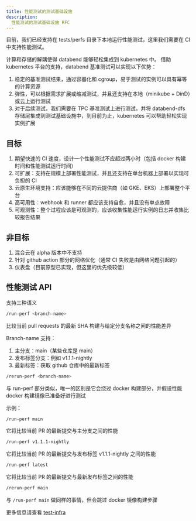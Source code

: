 ```yaml
---
title: 性能测试的测试基础设施
description:
  性能测试的测试基础设施 RFC
---
```


目前，我们已经支持在 tests/perfs 目录下本地运行性能测试，这里我们需要在 CI 中支持性能测试。

计算和存储的解耦使得 databend 能够轻松集成到 kubernetes 中。
借助 kubernetes 平台的支持，databend 基准测试可以实现以下优势：
1. 稳定的基准测试结果，通过容器化和 cgroup，易于测试的实例可以具有幂等的计算资源
2. 弹性，可以根据需求扩展或缩减测试，并且还支持在本地（minikube + DinD）或云上运行测试
3. 对于后续测试，我们需要在 TPC 基准测试上进行测试，并将 databend-dfs 存储层集成到测试基础设施中，到目前为止，kubernetes 可以帮助轻松实现实例扩展

## 目标

1. 期望快速的 CI 速度，设计一个性能测试不应超过两小时（包括 docker 构建时间和性能测试运行时间）
2. 可扩展：支持在规模上部署性能测试，并且还支持在单台机器上部署以实现可负担的 CI
3. 云原生环境支持：应该能够在不同的云提供商（如 GKE、EKS）上部署整个平台
4. 高可用性：webhook 和 runner 都应该支持自愈，并且没有单点故障
5. 可观测性：整个过程应该是可观测的，应该收集性能运行实例的日志并收集比较报告结果

## 非目标

1. 混合云在 alpha 版本中不支持
2. 针对 github action 部分的网络优化（通常 CI 失败是由网络问题引起的）
3. 仪表盘（目前原型已实现，但这里的优先级较低）

## 性能测试 API

支持三种语义

```bash
/run-perf <branch-name>
```

比较当前 pull requests 的最新 SHA 构建与给定分支名称之间的性能差异

Branch-name 支持：
1. 主分支：main（某些仓库是 main）
2. 发布标签分支：例如 v1.1.1-nightly
3. 最新标签：获取 github 仓库中的最新标签

```bash
/rerun-perf <branch-name>
```

与 run-perf 部分类似，唯一的区别是它会绕过 docker 构建部分，并假设性能 docker 构建镜像已准备好进行测试

示例：
```bash
/run-perf main
```

它将比较当前 PR 的最新提交与主分支之间的性能
```bash
/run-perf v1.1.1-nightly
```

它将比较当前 PR 的最新提交与发布标签 v1.1.1-nightly 之间的性能
```bash
/run-perf latest
```

它将比较当前 PR 的最新提交与最新发布标签之间的性能
```bash
/rerun-perf main
```

与 `/run-perf main` 做同样的事情，但会跳过 docker 镜像构建步骤

更多信息请查看 [test-infra](https://github.com/datafuselabs/test-infra)